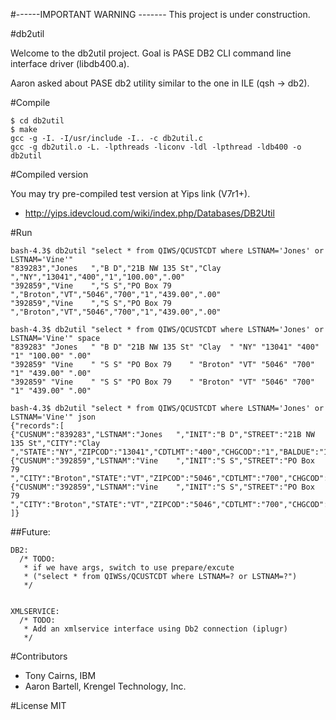 #------IMPORTANT WARNING -------
This project is under construction.


#db2util

Welcome to the db2util project. Goal is PASE DB2 CLI command line interface driver (libdb400.a).

Aaron asked about PASE db2 utility similar to the one in ILE (qsh -> db2).

#Compile

```
$ cd db2util
$ make
gcc -g -I. -I/usr/include -I.. -c db2util.c
gcc -g db2util.o -L. -lpthreads -liconv -ldl -lpthread -ldb400 -o db2util
```

#Compiled version

You may try pre-compiled test version at Yips link (V7r1+).

* http://yips.idevcloud.com/wiki/index.php/Databases/DB2Util

#Run

```
bash-4.3$ db2util "select * from QIWS/QCUSTCDT where LSTNAM='Jones' or LSTNAM='Vine'"
"839283","Jones   ","B D","21B NW 135 St","Clay  ","NY","13041","400","1","100.00",".00"
"392859","Vine    ","S S","PO Box 79    ","Broton","VT","5046","700","1","439.00",".00"
"392859","Vine    ","S S","PO Box 79    ","Broton","VT","5046","700","1","439.00",".00"

bash-4.3$ db2util "select * from QIWS/QCUSTCDT where LSTNAM='Jones' or LSTNAM='Vine'" space
"839283" "Jones   " "B D" "21B NW 135 St" "Clay  " "NY" "13041" "400" "1" "100.00" ".00"
"392859" "Vine    " "S S" "PO Box 79    " "Broton" "VT" "5046" "700" "1" "439.00" ".00"
"392859" "Vine    " "S S" "PO Box 79    " "Broton" "VT" "5046" "700" "1" "439.00" ".00"

bash-4.3$ db2util "select * from QIWS/QCUSTCDT where LSTNAM='Jones' or LSTNAM='Vine'" json 
{"records":[
{"CUSNUM":"839283","LSTNAM":"Jones   ","INIT":"B D","STREET":"21B NW 135 St","CITY":"Clay  ","STATE":"NY","ZIPCOD":"13041","CDTLMT":"400","CHGCOD":"1","BALDUE":"100.00","CDTDUE":".00"},
{"CUSNUM":"392859","LSTNAM":"Vine    ","INIT":"S S","STREET":"PO Box 79    ","CITY":"Broton","STATE":"VT","ZIPCOD":"5046","CDTLMT":"700","CHGCOD":"1","BALDUE":"439.00","CDTDUE":".00"},
{"CUSNUM":"392859","LSTNAM":"Vine    ","INIT":"S S","STREET":"PO Box 79    ","CITY":"Broton","STATE":"VT","ZIPCOD":"5046","CDTLMT":"700","CHGCOD":"1","BALDUE":"439.00","CDTDUE":".00"}
]}
```

##Future:

```
DB2:
  /* TODO:
   * if we have args, switch to use prepare/excute
   * ("select * from QIWSs/QCUSTCDT where LSTNAM=? or LSTNAM=?")
   */


XMLSERVICE:
  /* TODO:
   * Add an xmlservice interface using Db2 connection (iplugr)
   */
```


#Contributors
- Tony Cairns, IBM
- Aaron Bartell, Krengel Technology, Inc.

#License
MIT

